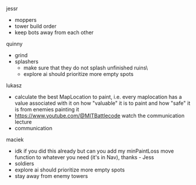 jessr
- moppers
- tower build order
- keep bots away from each other

quinny
- grind
- splashers
  - make sure that they do not splash unfinished ruins\
  - explore ai should prioritize more empty spots

lukasz 
- calculate the best MapLocation to paint, i.e. every maplocation has a value associated with it on how "valuable" it is to paint and how "safe" it is from enemies painting it
- https://www.youtube.com/@MITBattlecode watch the communication lecture
- communication

maciek
- idk if you did this already but can you add my minPaintLoss move function to whatever you need (it's in Nav), thanks - Jess
- soldiers
- explore ai should prioritize more empty spots
- stay away from enemy towers